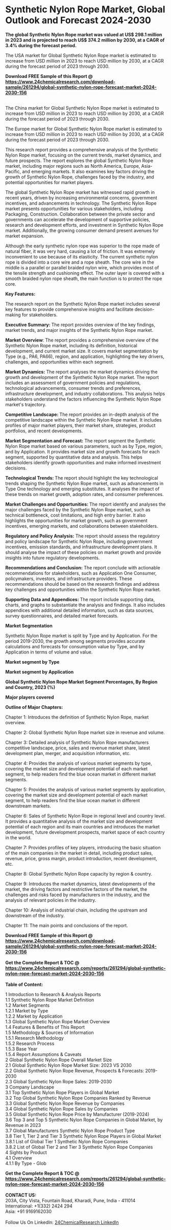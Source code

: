 <h1>Synthetic Nylon Rope Market, Global Outlook and Forecast 2024-2030</h1><p><strong>The global Synthetic Nylon Rope market was valued at US$ 298.1 million in 2023 and is projected to reach US$ 374.2 million by 2030, at a CAGR of 3.4% during the forecast period.</strong></p><p>
</p><p>The USA market for Global Synthetic Nylon Rope market is estimated to increase from USD million in 2023 to reach USD million by 2030, at a CAGR during the forecast period of 2023 through 2030.</p><div><b>Download FREE Sample of this Report @ 
            <a href="https://www.24chemicalresearch.com/download-sample/261294/global-synthetic-nylon-rope-forecast-market-2024-2030-156">
            https://www.24chemicalresearch.com/download-sample/261294/global-synthetic-nylon-rope-forecast-market-2024-2030-156</a></b></div><br><p>
</p><p>The China market for Global Synthetic Nylon Rope market is estimated to increase from USD million in 2023 to reach USD million by 2030, at a CAGR during the forecast period of 2023 through 2030.</p><p>
</p><p>The Europe market for Global Synthetic Nylon Rope market is estimated to increase from USD million in 2023 to reach USD million by 2030, at a CAGR during the forecast period of 2023 through 2030.</p><p>
</p><p>This research report provides a comprehensive analysis of the Synthetic Nylon Rope market, focusing on the current trends, market dynamics, and future prospects. The report explores the global Synthetic Nylon Rope market, including major regions such as North America, Europe, Asia-Pacific, and emerging markets. It also examines key factors driving the growth of Synthetic Nylon Rope, challenges faced by the industry, and potential opportunities for market players.</p><p>
</p><p>The global Synthetic Nylon Rope market has witnessed rapid growth in recent years, driven by increasing environmental concerns, government incentives, and advancements in technology. The Synthetic Nylon Rope market presents opportunities for various stakeholders, including Packaging, Construction. Collaboration between the private sector and governments can accelerate the development of supportive policies, research and development efforts, and investment in Synthetic Nylon Rope market. Additionally, the growing consumer demand present avenues for market expansion.</p><p>
Although the early synthetic nylon rope was superior to the rope made of natural fiber, it was very hard, causing a lot of friction. It was extremely inconvenient to use because of its elasticity. The current synthetic nylon rope is divided into a core wire and a rope sheath. The core wire in the middle is a parallel or parallel braided nylon wire, which provides most of the tensile strength and cushioning effect. The outer layer is covered with a smooth braided nylon rope sheath, the main function is to protect the rope core.</p><p>
<strong>Key Features:</strong></p><p>
The research report on the Synthetic Nylon Rope market includes several key features to provide comprehensive insights and facilitate decision-making for stakeholders.</p><p>
<strong>Executive Summary: </strong>The report provides overview of the key findings, market trends, and major insights of the Synthetic Nylon Rope market.</p><p>
<strong>Market Overview</strong>: The report provides a comprehensive overview of the Synthetic Nylon Rope market, including its definition, historical development, and current market size. It covers market segmentation by Type (e.g., PA6, PA66), region, and application, highlighting the key drivers, challenges, and opportunities within each segment.</p><p>
<strong>Market Dynamics:</strong> The report analyses the market dynamics driving the growth and development of the Synthetic Nylon Rope market. The report includes an assessment of government policies and regulations, technological advancements, consumer trends and preferences, infrastructure development, and industry collaborations. This analysis helps stakeholders understand the factors influencing the Synthetic Nylon Rope market's trajectory.</p><p>
<strong>Competitive Landscape: </strong>The report provides an in-depth analysis of the competitive landscape within the Synthetic Nylon Rope market. It includes profiles of major market players, their market share, strategies, product portfolios, and recent developments.</p><p>
<strong>Market Segmentation and Forecast:</strong> The report segment the Synthetic Nylon Rope market based on various parameters, such as by Type, region, and by Application. It provides market size and growth forecasts for each segment, supported by quantitative data and analysis. This helps stakeholders identify growth opportunities and make informed investment decisions.</p><p>
<strong>Technological Trends: </strong>The report should highlight the key technological trends shaping the Synthetic Nylon Rope market, such as advancements in Type One technology and emerging substitutes. It analyses the impact of these trends on market growth, adoption rates, and consumer preferences.</p><p>
<strong>Market Challenges and Opportunities: </strong>The report identify and analyses the major challenges faced by the Synthetic Nylon Rope market, such as technical bottleneck, cost limitations, and high entry barrier. It also highlights the opportunities for market growth, such as government incentives, emerging markets, and collaborations between stakeholders.</p><p>
<strong>Regulatory and Policy Analysis:</strong> The report should assess the regulatory and policy landscape for Synthetic Nylon Rope, including government incentives, emission standards, and infrastructure development plans. It should analyse the impact of these policies on market growth and provide insights into future regulatory developments.</p><p>
<strong>Recommendations and Conclusion:</strong> The report conclude with actionable recommendations for stakeholders, such as Application One Consumer, policymakers, investors, and infrastructure providers. These recommendations should be based on the research findings and address key challenges and opportunities within the Synthetic Nylon Rope market.</p><p>
<strong>Supporting Data and Appendices: </strong>The report include supporting data, charts, and graphs to substantiate the analysis and findings. It also includes appendices with additional detailed information, such as data sources, survey questionnaires, and detailed market forecasts.</p><p>
<strong>Market Segmentation</strong></p><p>
Synthetic Nylon Rope market is split by Type and by Application. For the period 2019-2030, the growth among segments provides accurate calculations and forecasts for consumption value by Type, and by Application in terms of volume and value.</p><p>
<strong>Market segment by Type</strong></p><p>
</p><p>
</p><p><strong>Market segment by Application</strong></p><p>
</p><p>
</p><p><strong>Global Synthetic Nylon Rope Market Segment Percentages, By Region and Country, 2023 (%)</strong></p><p>
</p><p>
</p><p></p><p>
<strong>Major players covered</strong></p><p>
</p><p>
</p><p><strong>Outline of Major Chapters:</strong></p><p>
Chapter 1: Introduces the definition of Synthetic Nylon Rope, market overview.</p><p>
Chapter 2: Global Synthetic Nylon Rope market size in revenue and volume.</p><p>
Chapter 3: Detailed analysis of Synthetic Nylon Rope manufacturers competitive landscape, price, sales and revenue market share, latest development plan, merger, and acquisition information, etc.</p><p>
Chapter 4: Provides the analysis of various market segments by type, covering the market size and development potential of each market segment, to help readers find the blue ocean market in different market segments.</p><p>
Chapter 5: Provides the analysis of various market segments by application, covering the market size and development potential of each market segment, to help readers find the blue ocean market in different downstream markets.</p><p>
Chapter 6: Sales of Synthetic Nylon Rope in regional level and country level. It provides a quantitative analysis of the market size and development potential of each region and its main countries and introduces the market development, future development prospects, market space of each country in the world.</p><p>
Chapter 7: Provides profiles of key players, introducing the basic situation of the main companies in the market in detail, including product sales, revenue, price, gross margin, product introduction, recent development, etc.</p><p>
Chapter 8: Global Synthetic Nylon Rope capacity by region &amp; country.</p><p>
Chapter 9: Introduces the market dynamics, latest developments of the market, the driving factors and restrictive factors of the market, the challenges and risks faced by manufacturers in the industry, and the analysis of relevant policies in the industry.</p><p>
Chapter 10: Analysis of industrial chain, including the upstream and downstream of the industry.</p><p>
Chapter 11: The main points and conclusions of the report.</p><div><b>Download FREE Sample of this Report @ 
            <a href="https://www.24chemicalresearch.com/download-sample/261294/global-synthetic-nylon-rope-forecast-market-2024-2030-156">
            https://www.24chemicalresearch.com/download-sample/261294/global-synthetic-nylon-rope-forecast-market-2024-2030-156</a></b></div><br><div><b>Get the Complete Report & TOC @ 
            <a href="https://www.24chemicalresearch.com/reports/261294/global-synthetic-nylon-rope-forecast-market-2024-2030-156">
            https://www.24chemicalresearch.com/reports/261294/global-synthetic-nylon-rope-forecast-market-2024-2030-156</a></b></div><br>
            <b>Table of Content:</b><p>1 Introduction to Research & Analysis Reports<br />
    1.1 Synthetic Nylon Rope Market Definition<br />
    1.2 Market Segments<br />
        1.2.1 Market by Type<br />
        1.2.2 Market by Application<br />
    1.3 Global Synthetic Nylon Rope Market Overview<br />
    1.4 Features & Benefits of This Report<br />
    1.5 Methodology & Sources of Information<br />
        1.5.1 Research Methodology<br />
        1.5.2 Research Process<br />
        1.5.3 Base Year<br />
        1.5.4 Report Assumptions & Caveats<br />
2 Global Synthetic Nylon Rope Overall Market Size<br />
    2.1 Global Synthetic Nylon Rope Market Size: 2023 VS 2030<br />
    2.2 Global Synthetic Nylon Rope Revenue, Prospects & Forecasts: 2019-2030<br />
    2.3 Global Synthetic Nylon Rope Sales: 2019-2030<br />
3 Company Landscape<br />
    3.1 Top Synthetic Nylon Rope Players in Global Market<br />
    3.2 Top Global Synthetic Nylon Rope Companies Ranked by Revenue<br />
    3.3 Global Synthetic Nylon Rope Revenue by Companies<br />
    3.4 Global Synthetic Nylon Rope Sales by Companies<br />
    3.5 Global Synthetic Nylon Rope Price by Manufacturer (2019-2024)<br />
    3.6 Top 3 and Top 5 Synthetic Nylon Rope Companies in Global Market, by Revenue in 2023<br />
    3.7 Global Manufacturers Synthetic Nylon Rope Product Type<br />
    3.8 Tier 1, Tier 2 and Tier 3 Synthetic Nylon Rope Players in Global Market<br />
        3.8.1 List of Global Tier 1 Synthetic Nylon Rope Companies<br />
        3.8.2 List of Global Tier 2 and Tier 3 Synthetic Nylon Rope Companies<br />
4 Sights by Product<br />
    4.1 Overview<br />
        4.1.1 By Type - Glob</p><div><b>Get the Complete Report & TOC @ 
            <a href="https://www.24chemicalresearch.com/reports/261294/global-synthetic-nylon-rope-forecast-market-2024-2030-156">
            https://www.24chemicalresearch.com/reports/261294/global-synthetic-nylon-rope-forecast-market-2024-2030-156</a></b></div><br><b>CONTACT US:</b><br>
            203A, City Vista, Fountain Road, Kharadi, Pune, India - 411014<br>
            International: +1(332) 2424 294<br>
            Asia: +91 9169162030 <br><br>
            Follow Us On LinkedIn: <a href="https://www.linkedin.com/company/24chemicalresearch/">24ChemicalResearch LinkedIn</a>